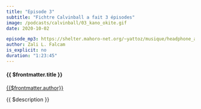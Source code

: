 ```yaml
---
title: "Episode 3"
subtitle: "Fichtre Calvinball a fait 3 épisodes"
image: /podcasts/calvinball/03_kano_okite.gif
date: 2020-10-02

episode_mp3: https://shelter.mahoro-net.org/~yattoz/musique/headphone_actor.mp3
author: Zali L. Falcam
is_explicit: no
duration: "1:23:45"
---
```



#### {{ $frontmatter.title }}

<a href="people/zali">{{$frontmatter.author}}</a>

{{ $description }}
